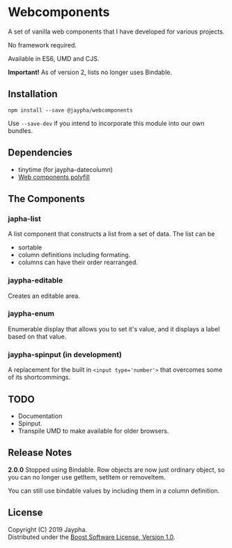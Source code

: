 # Webcomponents

A set of vanilla web components that I have developed for various projects.

No framework required.

Available in ES6, UMD and CJS.

**Important!** As of version 2, lists no longer uses Bindable.

## Installation

`npm install --save @jaypha/webcomponents`

Use `--save-dev` if you intend to incorporate this module into our own bundles.

## Dependencies

* tinytime (for jaypha-datecolumn)
* [Web components polyfill](https://www.webcomponents.org/polyfills/)

## The Components

### japha-list

A list component that constructs a list from a set of data. The list can be
* sortable
* column definitions including formating.
* columns can have their order rearranged.

### jaypha-editable

Creates an editable area.

### jaypha-enum

Enumerable display that allows you to set it's value, and it displays a label
based on that value.

### jaypha-spinput (in development)

A replacement for the built in `<input type='number'>` that overcomes some of its
shortcommings.


## TODO

* Documentation
* Spinput.
* Transpile UMD to make available for older browsers.

## Release Notes

**2.0.0** Stopped using Bindable. Row objects are now just ordinary object, so you can no
longer use getItem, setItem or removeItem.

You can still use bindable values by including them in a column definition.

## License

Copyright (C) 2019 Jaypha.  
Distributed under the [Boost Software License, Version 1.0](http://www.boost.org/LICENSE_1_0.txt).

